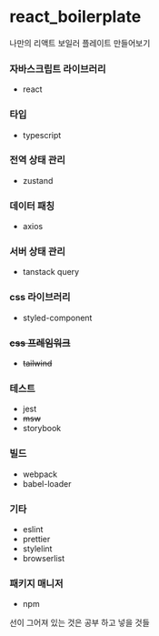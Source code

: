 # react_boilerplate

나만의 리액트 보일러 플레이트 만들어보기

### 자바스크립트 라이브러리

- react

### 타입

- typescript

### 전역 상태 관리

- zustand

### 데이터 패칭

- axios

### 서버 상태 관리

- tanstack query

### css 라이브러리

- styled-component

### ~~css 프레임워크~~

- ~~tailwind~~

### 테스트

- jest
- ~~msw~~
- storybook

### 빌드

- webpack
- babel-loader

### 기타

- eslint
- prettier
- stylelint
- browserlist

### 패키지 매니저

- npm

선이 그어져 있는 것은 공부 하고 넣을 것들

